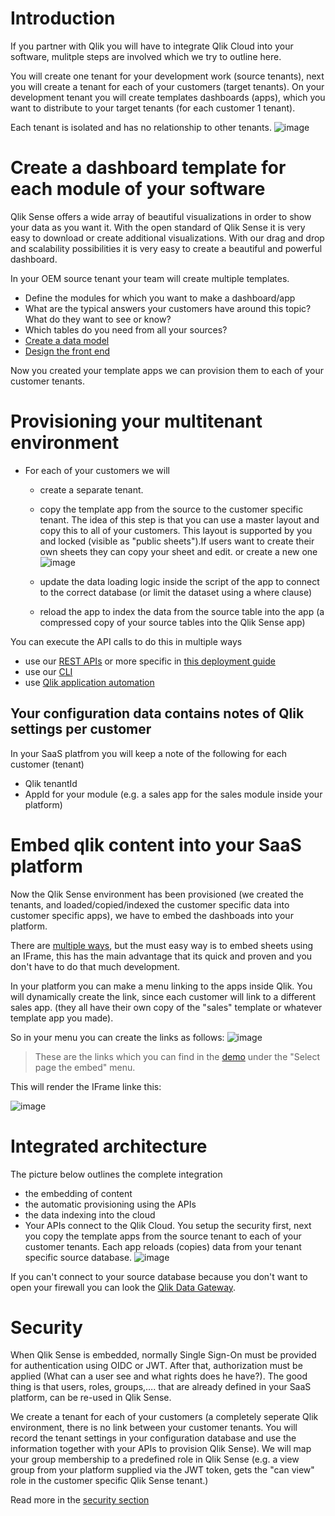 # Introduction

If you partner with Qlik you will have to integrate Qlik Cloud into your software, mulitple steps are involved which we try to outline here. 

You will create one tenant for your development work (source tenants), next you will create a tenant for each of your customers (target tenants). On your development tenant you will create templates dashboards (apps), which you want to distribute to your target tenants (for each customer 1 tenant).

Each tenant is isolated and has no relationship to other tenants. 
![image](https://user-images.githubusercontent.com/12411165/236406238-e6bc5f15-5d44-4bc8-9f66-5a5881f44425.png)


# Create a dashboard template for each module of your software
Qlik Sense offers a wide array of beautiful visualizations in order to show your data as you want it. With the open standard of Qlik Sense it is very easy to download or create additional visualizations. 
With our drag and drop and scalability possibilities it is very easy to create a beautiful and powerful dashboard.

In your OEM source tenant your team will create multiple templates.
* Define the modules for which you want to make a dashboard/app
* What are the typical answers your customers have around this topic? What do they want to see or know?
* Which tables do you need from all your sources?
* [Create a data model](https://learning.qlik.com/pluginfile.php/99033/mod_resource/content/9/Load_Data/Load_Data.html)
* [Design the front end](https://youtu.be/u54qqmRQ16w?t=61)

Now you created your template apps we can provision them to each of your customer tenants.

# Provisioning your multitenant environment
* For each of your customers we will 
  * create a separate tenant. 
  * copy the template app from the source to the customer specific tenant. The idea of this step is that you can use a master layout and copy this to all of your customers. This layout is supported by you and locked (visible as "public sheets").If users want to create their own sheets they can copy your sheet and edit. or create a new one ![image](https://user-images.githubusercontent.com/12411165/236413583-a8832390-b82d-40a5-b08e-9e556dc45b78.png)

  * update the data loading logic inside the script of the app to connect to the correct database (or limit the dataset using a where clause)
  * reload the app to index the data from the source table into the app (a compressed copy of your source tables into the Qlik Sense app)

You can execute the API calls to do this in multiple ways
* use our [REST APIs](https://integration.qlik.com/?selection=iMxYBXhjSijBw9Rp4) or more specific in [this deployment guide](https://qlik.dev/manage/platform-operations/overview)
* use our [CLI](https://qlik.dev/toolkits/qlik-cli)
* use [Qlik application automation](https://integration.qlik.com/?selection=EeA3BBpZzZfGGPnQs)

## Your configuration data contains notes of Qlik settings per customer
In your SaaS platfrom you will keep a note of the following for each customer (tenant)
* Qlik tenantId
* AppId for your module (e.g. a sales app for the sales module inside your platform)

# Embed qlik content into your SaaS platform
Now the Qlik Sense environment has been provisioned (we created the tenants, and loaded/copied/indexed the customer specific data into customer specific apps), we have to embed the dashboads into your platform. 

There are [multiple ways](https://integration.qlik.com/?selection=qxT68oNhfBA8Nxz35), but the must easy way is to embed sheets using an IFrame, this has the main advantage that its quick and proven and you don't have to do that much development. 

In your platform you can make a menu linking to the apps inside Qlik. You will dynamically create the link, since each customer will link to a different sales app. (they all have their own copy of the "sales" template or whatever template app you made).

So in your menu you can create the links as follows:
![image](https://user-images.githubusercontent.com/12411165/236432587-ab1d2a41-a5c0-428f-9586-8a50a35a8f4e.png)
>These are the links which you can find in the [demo](https://integrationdemo2.qlik.com/) under the "Select page the embed" menu.

This will render the IFrame linke this:

![image](https://user-images.githubusercontent.com/12411165/236431992-4db8b92a-075e-486a-baed-eed363a3062a.png)

# Integrated architecture

The picture below outlines the complete integration

- the embedding of content
- the automatic provisioning using the APIs
- the data indexing into the cloud
- Your APIs connect to the Qlik Cloud. You setup the security first, next you copy the template apps from the source tenant to each of your customer tenants. Each app reloads (copies) data from your tenant specific source database. 
![image](https://user-images.githubusercontent.com/12411165/236435583-e13bb7ba-63ab-41ea-86d4-37900b3fb7f9.png)

If you can't connect to your source database because you don't want to open your firewall you can look the [Qlik Data Gateway](https://integration.qlik.com/?selection=6tnPFkfYjncwiQ4Ea).

# Security

When Qlik Sense is embedded, normally Single Sign-On must be provided for authentication using OIDC or JWT. After that, authorization must be applied (What can a user see and what rights does he have?). The good thing is that users, roles, groups,…. that are already defined in your SaaS platform, can be re-used in Qlik Sense.

We create a tenant for each of your customers (a completely seperate Qlik environment, there is no link between your customer tenants. You will record the tenant settings in your configuration database and use the information together with your APIs to provision Qlik Sense).
We will map your group membership to a predefined role in Qlik Sense (e.g. a view group from your platform supplied via the JWT token, gets the "can view" role in the customer specific Qlik Sense tenant.)

Read more in the [security section](https://integration.qlik.com/?selection=igvu7dEBSy5D2Mti3)





